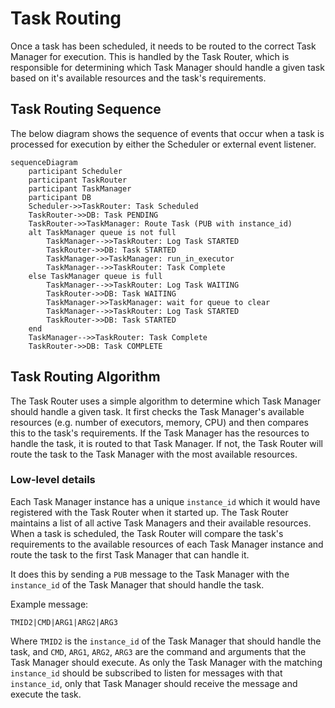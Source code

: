 # Task Routing

Once a task has been scheduled, it needs to be routed to the correct Task Manager for execution. This is handled by the Task Router, which is responsible for determining which Task Manager should handle a given task based on it's available resources and the task's requirements.

## Task Routing Sequence

The below diagram shows the sequence of events that occur when a task is processed for execution by either the Scheduler or external event listener.
```mermaid
sequenceDiagram
    participant Scheduler
    participant TaskRouter
    participant TaskManager
    participant DB
    Scheduler->>TaskRouter: Task Scheduled
    TaskRouter->>DB: Task PENDING
    TaskRouter->>TaskManager: Route Task (PUB with instance_id)
    alt TaskManager queue is not full
        TaskManager-->>TaskRouter: Log Task STARTED
        TaskRouter->>DB: Task STARTED
        TaskManager->>TaskManager: run_in_executor
        TaskManager-->>TaskRouter: Task Complete
    else TaskManager queue is full
        TaskManager-->>TaskRouter: Log Task WAITING
        TaskRouter->>DB: Task WAITING
        TaskManager->>TaskManager: wait for queue to clear
        TaskManager-->>TaskRouter: Log Task STARTED
        TaskRouter->>DB: Task STARTED
    end
    TaskManager-->>TaskRouter: Task Complete
    TaskRouter->>DB: Task COMPLETE
```

## Task Routing Algorithm

The Task Router uses a simple algorithm to determine which Task Manager should handle a given task. It first checks the Task Manager's available resources (e.g. number of executors, memory, CPU) and then compares this to the task's requirements. If the Task Manager has the resources to handle the task, it is routed to that Task Manager. If not, the Task Router will route the task to the Task Manager with the most available resources.


### Low-level details

Each Task Manager instance has a unique `instance_id` which it would have registered with the Task Router when it started up. The Task Router maintains a list of all active Task Managers and their available resources. When a task is scheduled, the Task Router will compare the task's requirements to the available resources of each Task Manager instance and route the task to the first Task Manager that can handle it.

It does this by sending a `PUB` message to the Task Manager with the `instance_id` of the Task Manager that should handle the task.

Example message:
```
TMID2|CMD|ARG1|ARG2|ARG3
```
Where `TMID2` is the `instance_id` of the Task Manager that should handle the task, and `CMD`, `ARG1`, `ARG2`, `ARG3` are the command and arguments that the Task Manager should execute. As only the Task Manager with the matching `instance_id` should be subscribed to listen for messages with that `instance_id`, only that Task Manager should receive the message and execute the task.
